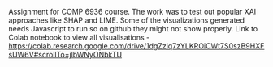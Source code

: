 Assignment for COMP 6936 course.
The work was to test out popular XAI approaches like SHAP and LIME.
Some of the visualizations generated needs Javascript to run so on github they might not show properly.
Link to Colab notebook to view all visualisations - https://colab.research.google.com/drive/1dgZziq7zYLKROiCWt7S0szB9HXFsUW6V#scrollTo=jlbWNyONbkTU
